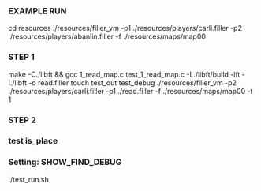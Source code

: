 ### EXAMPLE RUN
cd resources
./resources/filler_vm -p1 ./resources/players/carli.filler -p2 ./resources/players/abanlin.filler -f ./resources/maps/map00

### STEP 1
make -C./libft && gcc 1_read_map.c test_1_read_map.c -L./libft/build -lft -I./libft -o read.filler
touch test_out test_debug
./resources/filler_vm -p2 ./resources/players/carli.filler -p1 ./read.filler -f ./resources/maps/map00 -t 1

### STEP 2
### test is_place
### Setting: SHOW_FIND_DEBUG
./test_run.sh